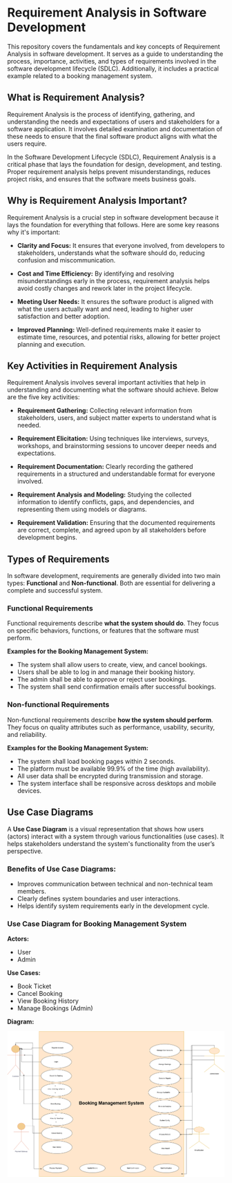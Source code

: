 # Requirement Analysis in Software Development

This repository covers the fundamentals and key concepts of Requirement Analysis in software development. It serves as a guide to understanding the process, importance, activities, and types of requirements involved in the software development lifecycle (SDLC). Additionally, it includes a practical example related to a booking management system.

## What is Requirement Analysis?

Requirement Analysis is the process of identifying, gathering, and understanding the needs and expectations of users and stakeholders for a software application. It involves detailed examination and documentation of these needs to ensure that the final software product aligns with what the users require.

In the Software Development Lifecycle (SDLC), Requirement Analysis is a critical phase that lays the foundation for design, development, and testing. Proper requirement analysis helps prevent misunderstandings, reduces project risks, and ensures that the software meets business goals.

## Why is Requirement Analysis Important?

Requirement Analysis is a crucial step in software development because it lays the foundation for everything that follows. Here are some key reasons why it's important:

- **Clarity and Focus:** It ensures that everyone involved, from developers to stakeholders, understands what the software should do, reducing confusion and miscommunication.

- **Cost and Time Efficiency:** By identifying and resolving misunderstandings early in the process, requirement analysis helps avoid costly changes and rework later in the project lifecycle.

- **Meeting User Needs:** It ensures the software product is aligned with what the users actually want and need, leading to higher user satisfaction and better adoption.

- **Improved Planning:** Well-defined requirements make it easier to estimate time, resources, and potential risks, allowing for better project planning and execution.

## Key Activities in Requirement Analysis

Requirement Analysis involves several important activities that help in understanding and documenting what the software should achieve. Below are the five key activities:

- **Requirement Gathering:** Collecting relevant information from stakeholders, users, and subject matter experts to understand what is needed.

- **Requirement Elicitation:** Using techniques like interviews, surveys, workshops, and brainstorming sessions to uncover deeper needs and expectations.

- **Requirement Documentation:** Clearly recording the gathered requirements in a structured and understandable format for everyone involved.

- **Requirement Analysis and Modeling:** Studying the collected information to identify conflicts, gaps, and dependencies, and representing them using models or diagrams.

- **Requirement Validation:** Ensuring that the documented requirements are correct, complete, and agreed upon by all stakeholders before development begins.

## Types of Requirements

In software development, requirements are generally divided into two main types: **Functional** and **Non-functional**. Both are essential for delivering a complete and successful system.

### Functional Requirements

Functional requirements describe **what the system should do**. They focus on specific behaviors, functions, or features that the software must perform.

**Examples for the Booking Management System:**
- The system shall allow users to create, view, and cancel bookings.
- Users shall be able to log in and manage their booking history.
- The admin shall be able to approve or reject user bookings.
- The system shall send confirmation emails after successful bookings.

### Non-functional Requirements

Non-functional requirements describe **how the system should perform**. They focus on quality attributes such as performance, usability, security, and reliability.

**Examples for the Booking Management System:**
- The system shall load booking pages within 2 seconds.
- The platform must be available 99.9% of the time (high availability).
- All user data shall be encrypted during transmission and storage.
- The system interface shall be responsive across desktops and mobile devices.

## Use Case Diagrams

A **Use Case Diagram** is a visual representation that shows how users (actors) interact with a system through various functionalities (use cases). It helps stakeholders understand the system's functionality from the user’s perspective.

### Benefits of Use Case Diagrams:
- Improves communication between technical and non-technical team members.
- Clearly defines system boundaries and user interactions.
- Helps identify system requirements early in the development cycle.

### Use Case Diagram for Booking Management System

**Actors:**
- User
- Admin

**Use Cases:**
- Book Ticket
- Cancel Booking
- View Booking History
- Manage Bookings (Admin)

**Diagram:**

![Booking System Use Case Diagram](alx-booking-uc.png)






